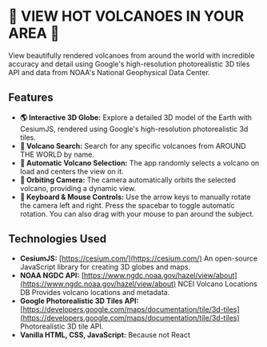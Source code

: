 # 🌋 VIEW HOT VOLCANOES IN YOUR AREA 🌋

View beautifully rendered volcanoes from around the world with incredible accuracy and detail using Google's high-resolution photorealistic 3D tiles API and data from NOAA's National Geophysical Data Center.

## Features

* **🌎 Interactive 3D Globe:** Explore a detailed 3D model of the Earth with CesiumJS, rendered using Google's high-resolution photorealistic 3d tiles.
* **🔎 Volcano Search:** Search for any specific volcanoes from AROUND THE WORLD by name.
* **🔮 Automatic Volcano Selection:** The app randomly selects a volcano on load and centers the view on it.
* **💫 Orbiting Camera:** The camera automatically orbits the selected volcano, providing a dynamic view.
* **🎹 Keyboard & Mouse Controls:** Use the arrow keys to manually rotate the camera left and right. Press the spacebar to toggle automatic rotation. You can also drag with your mouse to pan around the subject.

## Technologies Used

* **CesiumJS:** [https://cesium.com/](https://cesium.com/) An open-source JavaScript library for creating 3D globes and maps.
* **NOAA NGDC API:** [https://www.ngdc.noaa.gov/hazel/view/about](https://www.ngdc.noaa.gov/hazel/view/about) NCEI Volcano Locations DB Provides volcano locations and metadata.
* **Google Photorealistic 3D Tiles API:** [https://developers.google.com/maps/documentation/tile/3d-tiles](https://developers.google.com/maps/documentation/tile/3d-tiles) Photorealistic 3D tile API.
* **Vanilla HTML, CSS, JavaScript:** Because not React
